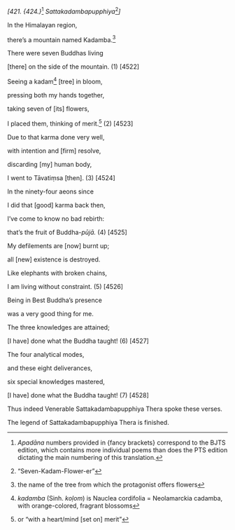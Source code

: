 *\[421. {424.}*[^1] *Sattakadambapupphiya*[^2]*\]*

In the Himalayan region,

there’s a mountain named Kadamba.[^3]

There were seven Buddhas living

\[there\] on the side of the mountain. (1) \[4522\]

Seeing a kadam[^4] \[tree\] in bloom,

pressing both my hands together,

taking seven of \[its\] flowers,

I placed them, thinking of merit.[^5] (2) \[4523\]

Due to that karma done very well,

with intention and \[firm\] resolve,

discarding \[my\] human body,

I went to Tāvatiṃsa \[then\]. (3) \[4524\]

In the ninety-four aeons since

I did that \[good\] karma back then,

I’ve come to know no bad rebirth:

that’s the fruit of Buddha-*pūjā.* (4) \[4525\]

My defilements are \[now\] burnt up;

all \[new\] existence is destroyed.

Like elephants with broken chains,

I am living without constraint. (5) \[4526\]

Being in Best Buddha’s presence

was a very good thing for me.

The three knowledges are attained;

\[I have\] done what the Buddha taught! (6) \[4527\]

The four analytical modes,

and these eight deliverances,

six special knowledges mastered,

\[I have\] done what the Buddha taught! (7) \[4528\]

Thus indeed Venerable Sattakadambapupphiya Thera spoke these verses.

The legend of Sattakadambapupphiya Thera is finished.

[^1]: *Apadāna* numbers provided in {fancy brackets} correspond to the
    BJTS edition, which contains more individual poems than does the PTS
    edition dictating the main numbering of this translation.

[^2]: “Seven-Kadam-Flower-er”

[^3]: the name of the tree from which the protagonist offers flowers

[^4]: *kadamba* (Sinh. *koḷom*) is Nauclea cordifolia = Neolamarckia
    cadamba, with orange-colored, fragrant blossoms

[^5]: or “with a heart/mind \[set on\] merit”
